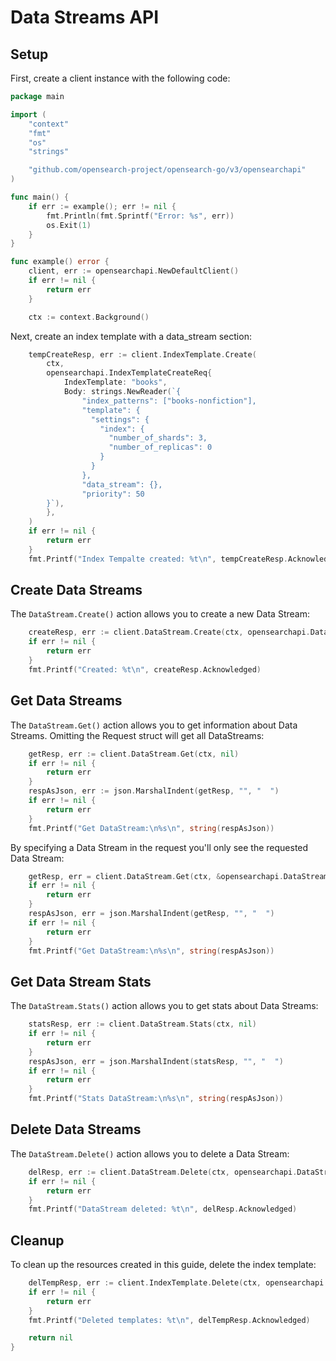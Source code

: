 # Data Streams API

## Setup

First, create a client instance with the following code:

```go
package main

import (
	"context"
	"fmt"
	"os"
	"strings"

	"github.com/opensearch-project/opensearch-go/v3/opensearchapi"
)

func main() {
	if err := example(); err != nil {
		fmt.Println(fmt.Sprintf("Error: %s", err))
		os.Exit(1)
	}
}

func example() error {
	client, err := opensearchapi.NewDefaultClient()
	if err != nil {
		return err
	}

	ctx := context.Background()
```

Next, create an index template with a data_stream section:

```go
	tempCreateResp, err := client.IndexTemplate.Create(
		ctx,
		opensearchapi.IndexTemplateCreateReq{
		    IndexTemplate: "books",
			Body: strings.NewReader(`{
    		    "index_patterns": ["books-nonfiction"],
    		    "template": {
    		      "settings": {
    		        "index": {
    		          "number_of_shards": 3,
    		          "number_of_replicas": 0
    		        }
    		      }
    		    },
				"data_stream": {},
				"priority": 50
		}`),
		},
	)
	if err != nil {
		return err
	}
	fmt.Printf("Index Tempalte created: %t\n", tempCreateResp.Acknowledged)
```

## Create Data Streams

The `DataStream.Create()` action allows you to create a new Data Stream:

```go
	createResp, err := client.DataStream.Create(ctx, opensearchapi.DataStreamCreateReq{DataStream: "books-nonfiction"})
	if err != nil {
		return err
	}
	fmt.Printf("Created: %t\n", createResp.Acknowledged)
```

## Get Data Streams

The `DataStream.Get()` action allows you to get information about Data Streams. Omitting the Request struct will get all DataStreams:

```go
	getResp, err := client.DataStream.Get(ctx, nil)
	if err != nil {
		return err
	}
	respAsJson, err := json.MarshalIndent(getResp, "", "  ")
	if err != nil {
		return err
	}
	fmt.Printf("Get DataStream:\n%s\n", string(respAsJson))
```

By specifying a Data Stream in the request you'll only see the requested Data Stream:

```go
	getResp, err = client.DataStream.Get(ctx, &opensearchapi.DataStreamGetReq{DataStreams: []string{"books-nonfiction"}})
	if err != nil {
		return err
	}
	respAsJson, err = json.MarshalIndent(getResp, "", "  ")
	if err != nil {
		return err
	}
	fmt.Printf("Get DataStream:\n%s\n", string(respAsJson))
```

## Get Data Stream Stats

The `DataStream.Stats()` action allows you to get stats about Data Streams:

```go
	statsResp, err := client.DataStream.Stats(ctx, nil)
	if err != nil {
		return err
	}
	respAsJson, err = json.MarshalIndent(statsResp, "", "  ")
	if err != nil {
		return err
	}
	fmt.Printf("Stats DataStream:\n%s\n", string(respAsJson))
```

## Delete Data Streams

The `DataStream.Delete()` action allows you to delete a Data Stream:

```go
	delResp, err := client.DataStream.Delete(ctx, opensearchapi.DataStreamDeleteReq{DataStream: "books-nonfiction"})
	if err != nil {
		return err
	}
	fmt.Printf("DataStream deleted: %t\n", delResp.Acknowledged)
```

## Cleanup

To clean up the resources created in this guide, delete the index template:

```go
	delTempResp, err := client.IndexTemplate.Delete(ctx, opensearchapi.IndexTemplateDeleteReq{IndexTemplate: "books"})
	if err != nil {
		return err
	}
	fmt.Printf("Deleted templates: %t\n", delTempResp.Acknowledged)

	return nil
}
```
